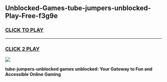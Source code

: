 
## Unblocked-Games-tube-jumpers-unblocked-Play-Free-f3g9e
<h3>
<a href="https://premium76.site?title=tube-jumpers-unblocked&ref=10A">CLICK TO PLAY</a></h3>
<hr>

<h3>
<a href="https://premium76.site?title=tube-jumpers-unblocked&ref=10A">CLICK 2 PLAY</a>
  
</h3>

<a href="https://premium76.site?title=tube-jumpers-unblocked&ref=10A"><img src="https://clearcache.store/games.png"></a>


**tube-jumpers-unblocked games unblocked: Your Gateway to Fun and Accessible Online Gaming**
